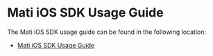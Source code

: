 # Mati iOS SDK Usage Guide


The Mati iOS SDK usage guide can be found in the following location:
* [Mati iOS SDK Usage Guide](mati-ios-sdk.md)
